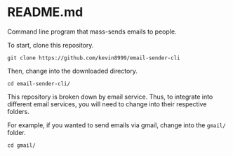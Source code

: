 # README.md

Command line program that mass-sends emails to people.

To start, clone this repository.

```shell
git clone https://github.com/kevin8999/email-sender-cli
```

Then, change into the downloaded directory.

```shell
cd email-sender-cli/
```

This repository is broken down by email service. Thus, to integrate into different email services, you will need to change into their respective folders.

For example, if you wanted to send emails via gmail, change into the `gmail/` folder.

```shell
cd gmail/
```

